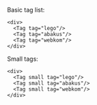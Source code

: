 Basic tag list:

    <div>
      <Tag tag="lego"/>
      <Tag tag="abakus"/>
      <Tag tag="webkom"/>
    </div>

Small tags:

    <div>
      <Tag small tag="lego"/>
      <Tag small tag="abakus"/>
      <Tag small tag="webkom"/>
    </div>
